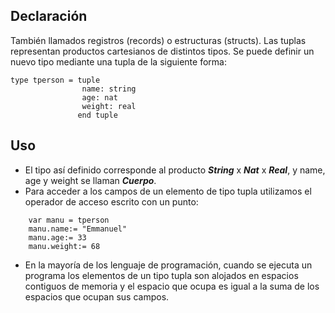 ## Declaración
También llamados registros (records) o estructuras (structs). Las tuplas representan productos cartesianos de distintos tipos. Se puede definir un nuevo tipo mediante una tupla de la siguiente forma:
```LenguajeDeLaMateria
type tperson = tuple
				name: string
				age: nat
				weight: real
			   end tuple
```
## Uso
- El tipo así definido corresponde al producto ***String*** x ***Nat*** x ***Real***, y name, age y weight se llaman ***Cuerpo***.
- Para acceder a los campos de un elemento de tipo tupla utilizamos el operador de acceso escrito con un punto:
```LenguajeDeLaMateria
	var manu = tperson
	manu.name:= "Emmanuel"
	manu.age:= 33
	manu.weight:= 68
```
- En la mayoría de los lenguaje de programación, cuando se ejecuta un programa los elementos de un tipo tupla son alojados en espacios contiguos de memoria y el espacio que ocupa es igual a la suma de los espacios que ocupan sus campos.